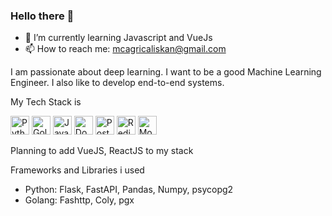 ### Hello there 👋

<!--
**mcagricaliskan/mcagricaliskan** is a ✨ _special_ ✨ repository because its `README.md` (this file) appears on your GitHub profile.

Here are some ideas to get you started:

- 🔭 I’m currently working on ...
- 👯 I’m looking to collaborate on ...
- 🤔 I’m looking for help with ...
- 💬 Ask me about ...
- 😄 Pronouns: ...
- ⚡ Fun fact: ...
-->

- 🌱 I’m currently learning Javascript and VueJs
- 📫 How to reach me: mcagricaliskan@gmail.com


I am passionate about deep learning. I want to be a good Machine Learning Engineer. I also like to develop end-to-end systems.

My Tech Stack is

<p>
<img height=30px alt="Pythoj" src="https://img.stackshare.io/service/993/pUBY5pVj.png"/>
<img height=30px alt="Golang" src="https://img.stackshare.io/service/1005/O6AczwfV_400x400.png"/>
<img height=30px alt="Javascript" src="https://img.stackshare.io/service/1209/javascript.jpeg"/>
<img height=30px alt="Docker" src="https://img.stackshare.io/service/586/n4u37v9t_400x400.png"/>
<img height=30px alt="Postgresql" src="https://img.stackshare.io/service/1028/ASOhU5xJ.png"/>
<img height=30px alt="Redis" src="https://img.stackshare.io/service/1031/redis.png"/>
<img height=30px alt="Mongodb" src="https://img.stackshare.io/service/1030/leaf-360x360.png"/>
</p>

Planning to add VueJS, ReactJS to my stack


Frameworks and Libraries i used

- Python: Flask, FastAPI, Pandas, Numpy, psycopg2
- Golang: Fashttp, Coly, pgx
